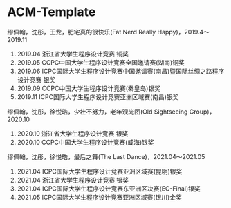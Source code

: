 # ACM-Template
缪佩翰，沈彤，王龙，肥宅真的很快乐(Fat Nerd Really Happy)，2019.4～2019.11
1. 2019.04 浙江省大学生程序设计竞赛 铜奖
2. 2019.05 CCPC中国大学生程序设计竞赛全国邀请赛(湖南)铜奖
3. 2019.06 ICPC国际大学生程序设计竞赛中国邀请赛(南昌)暨国际丝绸之路程序设计竞赛 银奖
4. 2019.09 CCPC中国大学生程序设计竞赛(秦皇岛)银奖
5. 2019.11 ICPC国际大学生程序设计竞赛亚洲区域赛(南昌)银奖

缪佩翰，沈彤，徐悦皓，少壮不努力，老年观光团(Old Sightseeing Group)，2020.10
1. 2020.10 浙江省大学生程序设计竞赛 银奖
2. 2020.10 CCPC中国大学生程序设计竞赛(威海)银奖 

缪佩翰，沈彤，徐悦皓，最后之舞(The Last Dance)，2021.04～2021.05
1. 2021.04 ICPC国际大学生程序设计竞赛亚洲区域赛(昆明)银奖
2. 2021.04 浙江省大学生程序设计竞赛 银奖
3. 2021.04 ICPC国际大学生程序设计竞赛东亚洲区决赛(EC-Final)银奖
4. 2021.05 ICPC国际大学生程序设计竞赛亚洲区域赛(银川)金奖

